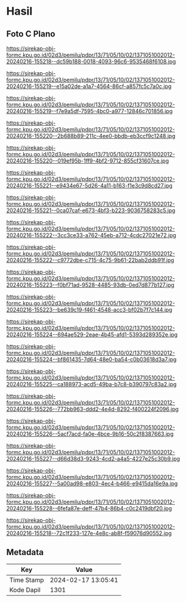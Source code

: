 # Hasil

## Foto C Plano

https://sirekap-obj-formc.kpu.go.id/02d3/pemilu/pdpr/13/71/05/10/02/1371051002012-20240216-155218--dc59b188-0018-4093-96c6-9535468f6108.jpg

https://sirekap-obj-formc.kpu.go.id/02d3/pemilu/pdpr/13/71/05/10/02/1371051002012-20240216-155219--e15a02de-a1a7-4564-86cf-a857fc5c7a0c.jpg

https://sirekap-obj-formc.kpu.go.id/02d3/pemilu/pdpr/13/71/05/10/02/1371051002012-20240216-155219--f7e9a5df-7595-4bc0-a977-12846c701856.jpg

https://sirekap-obj-formc.kpu.go.id/02d3/pemilu/pdpr/13/71/05/10/02/1371051002012-20240216-155220--2b688b89-211c-4ee0-bbdb-eb3ccf9c1248.jpg

https://sirekap-obj-formc.kpu.go.id/02d3/pemilu/pdpr/13/71/05/10/02/1371051002012-20240216-155220--019ef95b-1ff9-4bf2-9712-855cf31607ce.jpg

https://sirekap-obj-formc.kpu.go.id/02d3/pemilu/pdpr/13/71/05/10/02/1371051002012-20240216-155221--e9434e67-5d26-4a11-b163-f1e3c9d8cd27.jpg

https://sirekap-obj-formc.kpu.go.id/02d3/pemilu/pdpr/13/71/05/10/02/1371051002012-20240216-155221--0ca07caf-e673-4bf3-b223-9036758283c5.jpg

https://sirekap-obj-formc.kpu.go.id/02d3/pemilu/pdpr/13/71/05/10/02/1371051002012-20240216-155222--3cc3ce33-a762-45eb-a712-4cdc27021e72.jpg

https://sirekap-obj-formc.kpu.go.id/02d3/pemilu/pdpr/13/71/05/10/02/1371051002012-20240216-155222--c9772dbe-c715-4c75-9b61-22bab2ddb91f.jpg

https://sirekap-obj-formc.kpu.go.id/02d3/pemilu/pdpr/13/71/05/10/02/1371051002012-20240216-155223--f0bf71ad-9528-4485-93db-0ed7d877b127.jpg

https://sirekap-obj-formc.kpu.go.id/02d3/pemilu/pdpr/13/71/05/10/02/1371051002012-20240216-155223--be639c19-f461-4548-acc3-bf02b7f7c144.jpg

https://sirekap-obj-formc.kpu.go.id/02d3/pemilu/pdpr/13/71/05/10/02/1371051002012-20240216-155224--694ae529-2eae-4b45-afd1-5393d289352e.jpg

https://sirekap-obj-formc.kpu.go.id/02d3/pemilu/pdpr/13/71/05/10/02/1371051002012-20240216-155224--bf861435-7d64-48e0-ba54-c0b03618d3a7.jpg

https://sirekap-obj-formc.kpu.go.id/02d3/pemilu/pdpr/13/71/05/10/02/1371051002012-20240216-155225--ca188973-acd5-49ba-b7c8-b390797c83a2.jpg

https://sirekap-obj-formc.kpu.go.id/02d3/pemilu/pdpr/13/71/05/10/02/1371051002012-20240216-155226--772bb963-ddd2-4e4d-8292-f400224f2096.jpg

https://sirekap-obj-formc.kpu.go.id/02d3/pemilu/pdpr/13/71/05/10/02/1371051002012-20240216-155226--5acf7acd-fa0e-4bce-9b16-50c2f8387663.jpg

https://sirekap-obj-formc.kpu.go.id/02d3/pemilu/pdpr/13/71/05/10/02/1371051002012-20240216-155227--d66d38d3-9243-4cd2-a4a5-4227e25c30b9.jpg

https://sirekap-obj-formc.kpu.go.id/02d3/pemilu/pdpr/13/71/05/10/02/1371051002012-20240216-155227--5a00ad98-e803-4ec4-b466-e9415da16e9a.jpg

https://sirekap-obj-formc.kpu.go.id/02d3/pemilu/pdpr/13/71/05/10/02/1371051002012-20240216-155228--6fefa87e-deff-47b4-86b4-c0c2419dbf20.jpg

https://sirekap-obj-formc.kpu.go.id/02d3/pemilu/pdpr/13/71/05/10/02/1371051002012-20240216-155218--72c1f233-127e-4e8c-ab8f-f59076d90552.jpg


## Metadata

| Key        | Value               |
| ---------- | ------------------- |
| Time Stamp | 2024-02-17 13:05:41 |
| Kode Dapil | 1301                |



